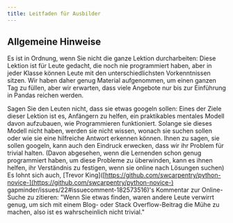 ```yaml
---
title: Leitfaden für Ausbilder
---
```



## Allgemeine Hinweise

Es ist in Ordnung, wenn Sie nicht die ganze Lektion durcharbeiten: Diese Lektion ist für
Leute gedacht, die noch nie programmiert haben, aber in jeder Klasse können Leute mit
den unterschiedlichsten Vorkenntnissen sitzen. Wir haben daher genug Material
aufgenommen, um einen ganzen Tag zu füllen, aber wir erwarten, dass viele Angebote nur
bis zur Einführung in Pandas reichen werden.

Sagen Sie den Leuten nicht, dass sie etwas googeln sollen: Eines der Ziele dieser
Lektion ist es, Anfängern zu helfen, ein praktikables mentales Modell davon aufzubauen,
wie Programmieren funktioniert. Solange sie dieses Modell nicht haben, werden sie nicht
wissen, wonach sie suchen sollen oder wie sie eine hilfreiche Antwort erkennen können.
Ihnen zu sagen, sie sollen googeln, kann auch den Eindruck erwecken, dass wir ihr
Problem für trivial halten. (Davon abgesehen, wenn die Lernenden schon genug
programmiert haben, um diese Probleme zu überwinden, kann es ihnen helfen, ihr
Verständnis zu festigen, wenn sie online nach Lösungen suchen) Es lohnt sich auch,
[Trevor
King]([https://github.com/swcarpentry/python-novice-](https://github.com/swcarpentry/python-novice-)
gapminder/issues/22#issuecomment-182573516)'s Kommentar zur Online-Suche zu zitieren:
"Wenn Sie etwas finden, waren andere Leute verwirrt genug, um sich mit einem Blog- oder
Stack Overflow-Beitrag die Mühe zu machen, also ist es wahrscheinlich nicht trivial."




